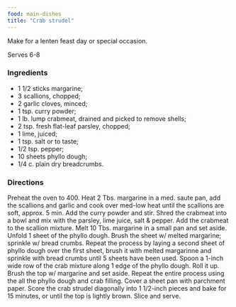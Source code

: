 ```yaml
---
food: main-dishes
title: "Crab strudel"
---
```


Make for a lenten feast day or special occasion.

Serves 6-8

### Ingredients

- 1 1/2 sticks margarine;
- 3 scallions, chopped;
- 2 garlic cloves, minced;
- 1 tsp. curry powder;
- 1 lb. lump crabmeat, drained and picked to remove shells;
- 2 tsp. fresh flat-leaf parsley, chopped;
- 1 lime, juiced;
- 1 tsp. salt or to taste;
- 1/2 tsp. pepper;
- 10 sheets phyllo dough;
- 1/4 c. plain dry breadcrumbs.

### Directions

Preheat the oven to 400. Heat 2 Tbs. margarine in a med. saute pan, add the scallions and garlic and cook over med-low heat until the scallions are soft, approx. 5 min. Add the curry powder and stir. Shred the crabmeat into a bowl and mix with the parsley, lime juice, salt & pepper. Add the crabmeat to the scallion mixture. Melt 10 Tbs. margarine in a small pan and set aside. Unfold 1 sheet of the phyllo dough. Brush the sheet w/ melted margarine; sprinkle w/ bread crumbs. Repeat the process by laying a second sheet of phyllo dough over the first sheet, brush it with melted margarinne and sprinkle with bread crumbs until 5 sheets have been used. Spoon a 1-inch wide row of the crab mixture along 1 edge of the phyllo dough. Roll it up. Brush the top w/ margarine and set aside. Repeat the entire process using the all the phyllo dough and crab filling. Cover a sheet pan with parchment paper. Score the crab strudel diagonally into 1 1/2-inch pieces and bake for 15 minutes, or until the top is lightly brown. Slice and serve.
